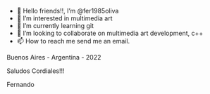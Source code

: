 - 👋 Hello friends!!, I’m @fer1985oliva
- 👀 I’m interested in multimedia art
- 🌱 I’m currently learning git
- 💞️ I’m looking to collaborate on multimedia art development, c++
- 📫 How to reach me send me an email.

Buenos Aires - Argentina - 2022

Saludos Cordiales!!!

Fernando 

<!---
fer1985oliva/fer1985oliva is a ✨ special ✨ repository because its `README.md` (this file) appears on your GitHub profile.
You can click the Preview link to take a look at your changes.
--->

